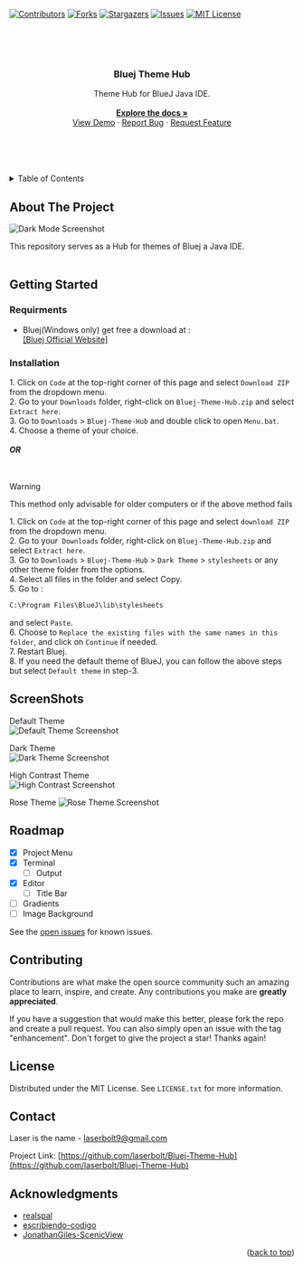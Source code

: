 
<a name="readme-top"></a>

[![Contributors][contributors-shield]][contributors-url]
[![Forks][forks-shield]][forks-url]
[![Stargazers][stars-shield]][stars-url]
[![Issues][issues-shield]][issues-url]
[![MIT License][license-shield]][license-url]

<br>
<br>


<!-- PROJECT LOGO -->
<br />
<div align="center">
<h3 align="center">Bluej Theme Hub</h3>
  <p align="center">
    Theme Hub for BlueJ Java IDE.
    <br />
    <br />
    <a href="https://github.com/laserbolt/Bluej-Theme-Hub"><strong>Explore the docs »</strong></a>
    <br />
    <a href="#getting-started">View Demo</a>
    ·
    <a href="https://github.com/laserbolt/Bluej-Theme-Hub/issues/new?labels=bug&template=bug-report---.md">Report Bug</a>
    ·
    <a href="https://github.com/laserbolt/Bluej-Theme-Hub/issues/new?labels=enhancement&template=feature-request---.md">Request Feature</a>
  </p>
</div>
<br>
<br>
<br>
<br>

<!-- TABLE OF CONTENTS -->
<details>
  <summary>Table of Contents</summary>
  <ol>
    <li>
      <a href="#about-the-project">About The Project</a>
    </li>
    <li>
      <a href="#getting-started">Getting Started</a>
      <ul>
        <li><a href="#requirments">Requirments</a></li>
        <li><a href="#installation">Installation</a></li>
      </ul>
    </li>
    <li><a href="#screenshots">ScreenShots</a></li>
    <li><a href="#roadmap">Roadmap</a></li>
    <li><a href="#contributing">Contributing</a></li>
    <li><a href="#license">License</a></li>
    <li><a href="#contact">Contact</a></li>
    <li><a href="#acknowledgments">Acknowledgments</a></li>
  </ol>
</details>



<!-- ABOUT THE PROJECT -->
## About The Project

![Dark Mode Screenshot](https://github.com/Laserbolt/Bluej-Theme-Hub/assets/160458697/b2062433-84ee-4f97-a0fe-fa03f5fd027f)


This repository serves as a Hub for themes of Bluej a Java IDE.
<br>
<br>



<!-- GETTING STARTED -->
## Getting Started


### Requirments

* Bluej(Windows only) get free a download at :  
   [[Bluej Official Website]](https://www.bluej.org)  

### Installation

1\. Click on `Code` at the top-right corner of this page and select `Download ZIP` from the dropdown menu.  
2. Go to your `Downloads` folder, right-click on `Bluej-Theme-Hub.zip` and select `Extract here`.  
3. Go to `Downloads` > `Bluej-Theme-Hub` and double click to open `Menu.bat`.  
4. Choose a theme of your choice.
<br>
<br>
   ***OR***  
<br>
<br>
> [!WARNING]
> This method only advisable for older computers or if the above method fails

1\. Click on `Code` at the top-right corner of this page and select `download ZIP` from the dropdown menu.  
2. Go to your` Downloads` folder, right-click on `Bluej-Theme-Hub.zip` and select `Extract here`.  
3. Go to `Downloads` > `Bluej-Theme-Hub` > `Dark Theme` > `stylesheets` or any other theme folder from the options.  
4. Select all files in the folder and select Copy.  
5. Go to :  
   ```bat
   C:\Program Files\BlueJ\lib\stylesheets
   ```
and select `Paste`.  
6. Choose to `Replace the existing files with the same names in this folder`, and click on `Continue` if needed.  
7. Restart Bluej.  
8. If you need the default theme of BlueJ, you can follow the above steps but select `Default theme` in step-3.





<!-- USAGE EXAMPLES -->
## ScreenShots

Default Theme  
![Default Theme Screenshot](https://github.com/Laserbolt/Bluej-Theme-Hub/assets/160458697/06ef66fe-c14d-4d38-931d-8c2d2a8c62a2)  
  
Dark Theme  
![Dark Theme Screenshot](https://github.com/Laserbolt/Bluej-Theme-Hub/assets/160458697/8592488e-1346-4fcf-8b50-00b17e5cbdda)  
  
High Contrast Theme  
![High Contrast Screenshot](https://github.com/Laserbolt/Bluej-Theme-Hub/assets/160458697/3747f276-2cf7-490e-b53a-ae8f05a9230a)  
  
Rose Theme
![Rose Theme Screenshot](https://github.com/Laserbolt/Bluej-Theme-Hub/assets/160458697/b919ac38-daa7-44a4-8023-36b744ea55c6)  




<!-- ROADMAP -->
## Roadmap

- [x] Project Menu
- [x] Terminal
    - [ ] Output
- [x] Editor
    - [ ] Title Bar
- [ ] Gradients
- [ ] Image Background

See the [open issues](https://github.com/laserbolt/Bluej-Theme-Hub/issues)   for known issues.




<!-- CONTRIBUTING -->
## Contributing

Contributions are what make the open source community such an amazing place to learn, inspire, and create. Any contributions you make are **greatly appreciated**.

If you have a suggestion that would make this better, please fork the repo and create a pull request. You can also simply open an issue with the tag "enhancement".
Don't forget to give the project a star! Thanks again!





<!-- LICENSE -->
## License

Distributed under the MIT License. See `LICENSE.txt` for more information.




<!-- CONTACT -->
## Contact

Laser is the name - laserbolt9@gmail.com

Project Link: [https://github.com/laserbolt/Bluej-Theme-Hub](https://github.com/laserbolt/Bluej-Theme-Hub)




<!-- ACKNOWLEDGMENTS -->
## Acknowledgments

* [realspal](https://github.com/realspal/Bluej-Theme-Hubs)
* [escribiendo-codigo](https://github.com/escribiendo-codigo/BlueJ-Themes)
* [JonathanGiles-ScenicView](https://github.com/JonathanGiles/scenic-view)

<p align="right">(<a href="#readme-top">back to top</a>)</p>


<!-- MARKDOWN LINKS & IMAGES -->
<!-- https://www.markdownguide.org/basic-syntax/#reference-style-links -->
[contributors-shield]: https://img.shields.io/github/contributors/laserbolt/Bluej-Theme-Hub.svg?style=for-the-badge
[contributors-url]: https://github.com/laserbolt/Bluej-Theme-Hub/graphs/contributors
[forks-shield]: https://img.shields.io/github/forks/laserbolt/Bluej-Theme-Hub.svg?style=for-the-badge
[forks-url]: https://github.com/laserbolt/Bluej-Theme-Hub/network/members
[stars-shield]: https://img.shields.io/github/stars/laserbolt/Bluej-Theme-Hub.svg?style=for-the-badge
[stars-url]: https://github.com/laserbolt/Bluej-Theme-Hub/stargazers
[issues-shield]: https://img.shields.io/github/issues/laserbolt/Bluej-Theme-Hub.svg?style=for-the-badge
[issues-url]: https://github.com/laserbolt/Bluej-Theme-Hub/issues
[license-shield]: https://img.shields.io/github/license/laserbolt/Bluej-Theme-Hub.svg?style=for-the-badge
[license-url]: https://github.com/laserbolt/Bluej-Theme-Hub/blob/master/LICENSE.txt
[product-screenshot]: https://github.com/Laserbolt/test/assets/160458697/a3c3a39e-776f-4a31-8b06-c49ce7bc08dd
